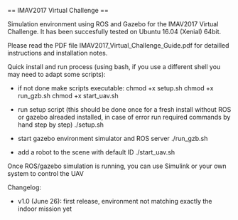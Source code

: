 == IMAV2017 Virtual Challenge ==

Simulation environment using ROS and Gazebo for the IMAV2017 Virtual Challenge. It has been succesfully tested on Ubuntu 16.04 (Xenial) 64bit.

Please read the PDF file IMAV2017_Virtual_Challenge_Guide.pdf for detailled instructions and installation notes.

Quick install and run process (using bash, if you use a different shell you may need to adapt some scripts):
  - if not done make scripts executable:
    chmod +x setup.sh
    chmod +x run_gzb.sh
    chmod +x start_uav.sh

  - run setup script (this should be done once for a fresh install without ROS or gazebo alreaded installed, in case of error run required commands by hand step by step)
    ./setup.sh

  - start gazebo environment simulator and ROS server
    ./run_gzb.sh

  - add a robot to the scene with default ID
    ./start_uav.sh

Once ROS/gazebo simulation is running, you can use Simulink or your own system to control the UAV


Changelog:
  - v1.0 (June 26): first release, environment not matching exactly the indoor mission yet
